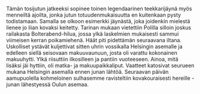 
Tämän tosijutun jatkeeksi sopinee toinen legendaarinen teekkarijäynä myös menneiltä ajoilta, jonka 
jutun totuudenmukaisuutta en kuitenkaan pysty todistamaan. Samalla se olkoon esimerkki jäynästä, 
joka joidenkin mielestä lienee jo liian kovaksi keitetty. Tarinan mukaan vietettiin Polilla silloin joskus 
railakasta Bolterabend-hilua, jossa ylkä laskelmien mukaisesti sammui viimeisen kerran poikamiehenä. 
Häät piti pidettämän seuraavana iltana. Uskolliset ystävät kuljettivat sitten uhrin vossikalla Helsingin 
asemalle ja edelleen siellä seisovaan makuuvaunuun, josta oli varattu kokonainen makuuhytti. Ylkä 
riisuttiin ilkosilleen ja pantiin vuoteeseen. Ainoa, mitä lisäksi jäi hyttiin, oli matka- ja 
makuupaikkaliput. Vaatteet katosivat seurueen mukana Helsingin asemalla ennen junan lähtöä. 
Seuraavan päivän aamupuolella kohmeloinen sulhasemme ravisteltiin kovakouraisesti hereille - junan 
lähestyessä Oulun asemaa.